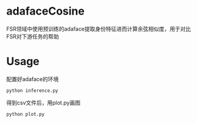 # adafaceCosine
FSR领域中使用预训练的adaface提取身份特征进而计算余弦相似度，用于对比FSR对下游任务的帮助

# Usage
配置好adaface的环境
```ba'sh
python inference.py
```
得到csv文件后，用plot.py画图
```ba'sh
python plot.py
```
